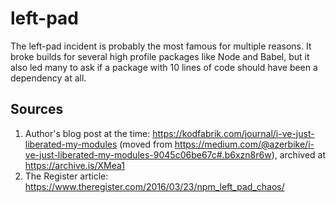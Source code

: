 # left-pad

The left-pad incident is probably the most famous for multiple reasons. It broke builds for several high profile packages like Node and Babel, but it also led many to ask if a package with 10 lines of code should have been a dependency at all.

## Sources

1. Author's blog post at the time: https://kodfabrik.com/journal/i-ve-just-liberated-my-modules (moved from https://medium.com/@azerbike/i-ve-just-liberated-my-modules-9045c06be67c#.b6xzn8r6w), archived at https://archive.is/XMea1
2. The Register article: https://www.theregister.com/2016/03/23/npm_left_pad_chaos/